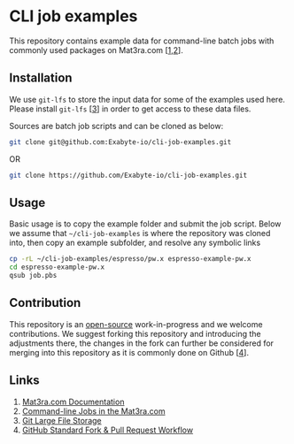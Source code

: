 # CLI job examples

This repository contains example data for command-line batch jobs with commonly used packages on Mat3ra.com [[1,2](#links)].

## Installation

We use `git-lfs` to store the input data for some of the examples used here. Please install `git-lfs` [[3](#links)] in order to get access to these data files.

Sources are batch job scripts and can be cloned as below:

```bash
git clone git@github.com:Exabyte-io/cli-job-examples.git
```

OR

```bash
git clone https://github.com/Exabyte-io/cli-job-examples.git
```

## Usage

Basic usage is to copy the example folder and submit the job script. Below we assume that `~/cli-job-examples` is where the repository was cloned into, then copy an example subfolder, and resolve any symbolic links

```bash
cp -rL ~/cli-job-examples/espresso/pw.x espresso-example-pw.x
cd espresso-example-pw.x
qsub job.pbs
```

## Contribution

This repository is an [open-source](LICENSE.md) work-in-progress and we welcome contributions. We suggest forking this repository and introducing the adjustments there, the changes in the fork can further be considered for merging into this repository as it is commonly done on Github [[4](#links)].


## Links

1. [Mat3ra.com Documentation](https://docs.mat3ra.com)
2. [Command-line Jobs in the Mat3ra.com](https://docs.mat3ra.com/jobs-cli/overview/)
3. [Git Large File Storage](https://git-lfs.github.com/)
4. [GitHub Standard Fork & Pull Request Workflow](https://gist.github.com/Chaser324/ce0505fbed06b947d962)
